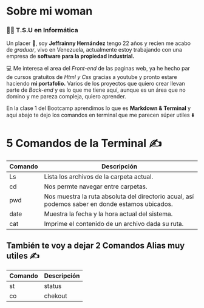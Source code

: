 # Sobre mi woman
### 👩‍🎓 T.S.U en Informática

Un placer 🤝, soy **Jeffrainny Hernández** tengo 22 años y recien me acabo de *graduar*, vivo en Venezuela, actualmente estoy trabajando con una empresa de **software para la propiedad industrial.**

💻 Me interesa el area del *Front-end* de las paginas web, ya he hecho par de cursos gratuitos de *Html y Css* gracias a youtube y pronto estare haciendo **mi portafolio.** Varios de los proyectos que quiero crear llevan parte de *Back-end* y es lo que me tiene aquí, aunque es un área que no domino y me pareza compleja, quiero aprender.

En la clase 1 del Bootcamp aprendimos lo que es **Markdown & Terminal** y aqui abajo te dejo los comandos en terminal que me parecen súper utiles ⬇️

# 5 Comandos de la Terminal ✍️
|Comando |	Descripción|
|--------|-------------|
|Ls	| Lista los archivos de la carpeta actual.|
|cd	|Nos permte navegar entre carpetas.|
|pwd	|Nos muestra la ruta absoluta del directorio acual, así podemos saber en donde estamos ubicados.|
|date|	Muestra la fecha y la hora actual del sistema.|
|cat	|Imprime el contenido de un archivo dada su ruta.|

## También te voy a dejar 2 Comandos Alias muy utiles ✍️

|Comando	|Descripción|
|-----------|-----------|
|st	|status|
|co	|chekout|
